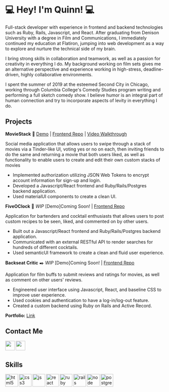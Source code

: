 # :computer:  Hey! I'm Quinn! :computer: 

Full-stack developer with experience in frontend and backend technologies such as Ruby, Rails, Javascript, and React. After graduating from Denison University with a degree in Film and Communications, I immediately continued my education at Flatiron, jumping into web development as a way to explore and nurture the technical side of my brain.

I bring strong skills in collaboration and teamwork, as well as a passion for creativity in everything I do. My background working on film sets gives me an alternative perspective and experience working in high-stress, deadline-driven, highly collaborative environments.

I spent the summer of 2019 at the esteemed Second City in Chicago, working through Columbia College's Comedy Studies program writing and performing a full sketch comedy show. I believe humor is an integral part of human connection and try to incorporate aspects of levity in everything I do.
 
  
## Projects 

**MovieStack** :movie_camera: [Demo](https://moviestack.herokuapp.com/) | [Frontend Repo](https://github.com/QuinnLonergan/MovieStackProject) | [Video Walkthrough](https://www.loom.com/share/9b9878a481944519ae59d9c8122e4fb9)

Social media application that allows users to swipe through a stack of movies via a Tinder-like UI, voting yes or no on each, then inviting friends to do the same and returning a movie that both users liked, as well as functionality to enable users to create and edit their own custom stacks of movies
- Implemented authorization utilizing JSON Web Tokens to encrypt account information for sign-up and login.
- Developed a Javascript/React frontend and Ruby/Rails/Postgres backend application.
- Used materialUI components to create a clean UI.

**FiveOClock** :tropical_drink: *WIP* [Demo]Coming Soon! | [Frontend Repo](https://github.com/QuinnLonergan/P4Project)

Application for bartenders and cocktail enthusiasts that allows users to post custom recipes to be seen, liked, and commented on by other users.
- Built out a Javascript/React frontend and Ruby/Rails/Postgres backend application.
- Communicated with an external RESTful API to render searches for hundreds of different cocktails.
- Used semanticUI framework to create a clean and fluid user experience.

**Backseat Critic** :black_nib: *WIP* [Demo]Coming Soon! | [Frontend Repo](https://github.com/QuinnLonergan/phase-3-project-front-end)

Application for film buffs to submit reviews and ratings for movies, as well as comment on other users' reviews.
- Engineered user interface using Javascript, React, and baseline CSS to improve user experience.
- Used cookies and authentication to have a log-in/log-out feature.
- Created a custom backend using Ruby on Rails and Active Record.

**Portfolio:** [Link](https://quinnlonergan.github.io/)

## Contact Me 

<p>
  <a href="https://www.linkedin.com/in/quinn-lonergan/" target="blank"><img align="left" src="https://cdn.jsdelivr.net/npm/simple-icons@3.0.1/icons/linkedin.svg" height="30" width="30" /></a>
  <a href="https://medium.com/@qui99lo" target="blank"><img align="left" src="https://cdn.jsdelivr.net/npm/simple-icons@3.0.1/icons/medium.svg"  height="30" width="30" /></a>
 </p>
 
 <br />
 &emsp;
 
 ## Skills

<p align="left">
  <img src="https://cdn.jsdelivr.net/gh/devicons/devicon/icons/html5/html5-plain.svg" alt="html5" align="left" width="40" height="40"/>
  <img src="https://cdn.jsdelivr.net/gh/devicons/devicon/icons/css3/css3-plain.svg" alt="css3" align="left" width="40" height="40"/>
  <img src="https://cdn.jsdelivr.net/gh/devicons/devicon/icons/javascript/javascript-plain.svg" alt="js" align="left" width="40" height="40"/>
  <img src="https://cdn.jsdelivr.net/gh/devicons/devicon/icons/react/react-original.svg" alt="react" align="left" width="40" height="40"/>
  <img src="https://cdn.jsdelivr.net/gh/devicons/devicon/icons/ruby/ruby-plain.svg" alt="ruby" align="left" width="40" height="40"/>
  <img src="https://cdn.jsdelivr.net/gh/devicons/devicon/icons/rails/rails-plain.svg" alt="rails" align="left" width="40" height="40"/>
  <img src="https://cdn.jsdelivr.net/gh/devicons/devicon/icons/nodejs/nodejs-original.svg" alt="node" align="left" width="40" height="40"/>
  <img src="https://cdn.jsdelivr.net/gh/devicons/devicon/icons/postgresql/postgresql-original.svg" alt="postgres" align="left" width="40" height="40"/>
</p>

<br />
&emsp;

  
